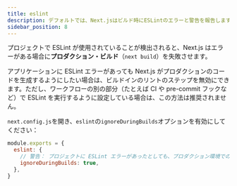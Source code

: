 ```yaml
---
title: eslint
description: デフォルトでは、Next.jsはビルド時にESLintのエラーと警告を報告します。この動作をオプトアウトする方法については、こちらを確認してください。
sidebar_position: 8
---
```


プロジェクトで ESLint が使用されていることが検出されると、Next.js はエラーがある場合に**プロダクション・ビルド**（`next build`）を失敗させます。

アプリケーションに ESLint エラーがあっても Next.js がプロダクションのコードを生成するようにしたい場合は、ビルドインのリントのステップを無効にできます。ただし、ワークフローの別の部分（たとえば CI や pre-commit フックなど）で ESLint を実行するように設定している場合は、この方法は推奨されません。

`next.config.js`を開き、`eslint`の`ignoreDuringBuilds`オプションを有効にしてください：

```js title="next.config.js"
module.exports = {
  eslint: {
    // 警告： プロジェクトに ESLint エラーがあったとしても、プロダクション環境でのビルドを成功させることができます。
    ignoreDuringBuilds: true,
  },
}
```
